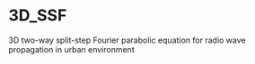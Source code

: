 # 3D_SSF
3D two-way split-step Fourier parabolic equation for radio wave propagation in urban environment
